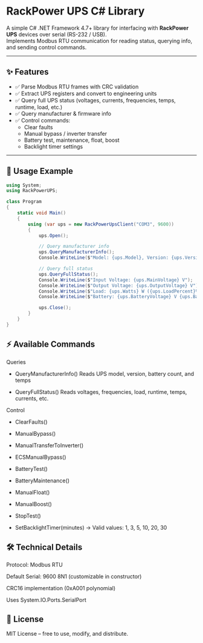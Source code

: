 # RackPower UPS C# Library

A simple C# .NET Framework 4.7+ library for interfacing with **RackPower UPS** devices over serial (RS-232 / USB).  
Implements Modbus RTU communication for reading status, querying info, and sending control commands.

---

## ✨ Features
- ✅ Parse Modbus RTU frames with CRC validation  
- ✅ Extract UPS registers and convert to engineering units  
- ✅ Query full UPS status (voltages, currents, frequencies, temps, runtime, load, etc.)  
- ✅ Query manufacturer & firmware info  
- ✅ Control commands:
  - Clear faults  
  - Manual bypass / inverter transfer  
  - Battery test, maintenance, float, boost  
  - Backlight timer settings  

---

## 🚀 Usage Example

```csharp
using System;
using RackPowerUPS;

class Program
{
    static void Main()
    {
        using (var ups = new RackPowerUpsClient("COM3", 9600))
        {
            ups.Open();

            // Query manufacturer info
            ups.QueryManufacturerInfo();
            Console.WriteLine($"Model: {ups.Model}, Version: {ups.Version}, Batteries: {ups.BatteryCount}");

            // Query full status
            ups.QueryFullStatus();
            Console.WriteLine($"Input Voltage: {ups.MainVoltage} V");
            Console.WriteLine($"Output Voltage: {ups.OutputVoltage} V");
            Console.WriteLine($"Load: {ups.Watts} W ({ups.LoadPercent}%)");
            Console.WriteLine($"Battery: {ups.BatteryVoltage} V {ups.BatteryCapacity}%");

            ups.Close();
        }
    }
}
```
## ⚡ Available Commands
Queries

- QueryManufacturerInfo()
  Reads UPS model, version, battery count, and temps

- QueryFullStatus()
 Reads voltages, frequencies, load, runtime, temps, currents, etc.

 Control

- ClearFaults()

- ManualBypass()

- ManualTransferToInverter()

- ECSManualBypass()

- BatteryTest()

- BatteryMaintenance()

- ManualFloat()

- ManualBoost()

- StopTest()

- SetBacklightTimer(minutes) → Valid values: 1, 3, 5, 10, 20, 30

## 🛠️ Technical Details

Protocol: Modbus RTU

Default Serial: 9600 8N1 (customizable in constructor)

CRC16 implementation (0xA001 polynomial)

Uses System.IO.Ports.SerialPort

## 📄 License

MIT License – free to use, modify, and distribute.
